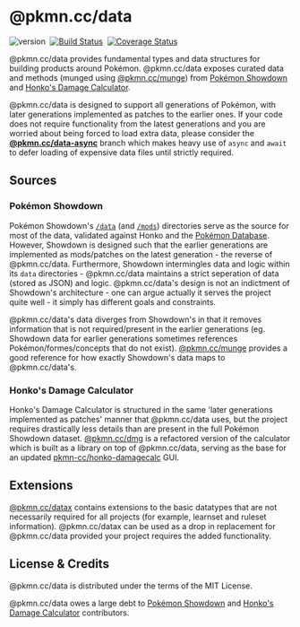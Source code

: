 # @pkmn.cc/data

![version](http://img.shields.io/badge/status-0.0.1.beta-yellow.svg)&nbsp;
[![Build Status](https://api.travis-ci.org/pkmn-cc/data.svg)](https://travis-ci.org/pkmn-cc/data)&nbsp;
[![Coverage Status](https://coveralls.io/repos/github/pkmn-cc/data/badge.svg?branch=master)](https://coveralls.io/github/pkmn-cc/data?branch=master)

@pkmn.cc/data provides fundamental types and data structures for building
products around Pokémon. @pkmn.cc/data exposes curated data and methods (munged
using [@pkmn.cc/munge](https://github.com/pkmn-cc/munge)) from
[Pokémon Showdown](https://github.com/Zarel/Pokemon-Showdown) and
[Honko's Damage Calculator](https://github.com/Zarel/honko-damagecalc).

@pkmn.cc/data is designed to support all generations of Pokémon, with later
generations implemented as patches to the earlier ones. If your code does not
require functionality from the latest generations and you are worried about
being forced to load extra data, please consider the
**[@pkmn.cc/data-async](https://github.com/pkmn-cc/data/tree/async)** branch
which makes heavy use of `async` and `await` to defer loading of expensive data
files until strictly required.

## Sources

### Pokémon Showdown

Pokémon Showdown's
[`/data`](https://github.com/Zarel/Pokemon-Showdown/tree/master/data) (and
[`/mods`](https://github.com/Zarel/Pokemon-Showdown/tree/master/mods))
directories serve as the source for most of the data, validated against Honko
and the [Pokémon Database](https://pokemondb.net). However, Showdown is designed
such that the earlier generations are implemented as mods/patches on the latest
generation - the reverse of @pkmn.cc/data. Furthermore, Showdown intermingles
data and logic within its `data` directories - @pkmn.cc/data maintains a strict
seperation of data (stored as JSON) and logic. @pkmn.cc/data's design is not an
indictment of Showdown's architecture - one can argue actually it serves the
project quite well - it simply has different goals and constraints.

@pkmn.cc/data's data diverges from Showdown's in that it removes information
that is not required/present in the earlier generations (eg. Showdown data for
earlier generations sometimes references Pokémon/formes/concepts that do not
exist). [@pkmn.cc/munge](https://github.com/pkmn-cc/munge) provides a good
reference for how exactly Showdown's data maps to @pkmn.cc/data's.

### Honko's Damage Calculator

Honko's Damage Calculator is structured in the same 'later generations
implemented as patches' manner that @pkmn.cc/data uses, but the project requires
drastically less details than are present in the full Pokémon Showdown dataset.
[@pkmn.cc/dmg](https://github.com/pkmn-cc/dmg) is a refactored version of the
calculator which is built as a library on top of @pkmn.cc/data, serving as the
base for an updated
[pkmn-cc/honko-damagecalc](https://github.com/pkmn-cc/honko-damagecalc) GUI.

## Extensions

[@pkmn.cc/datax](https://github.com/pkmn-cc/datax) contains extensions to the
basic datatypes that are not necessarily required for all projects (for example,
learnset and ruleset information). @pkmn.cc/datax can be used as a drop in
replacement for @pkmn.cc/data provided your project requires the added
functionality.

## License & Credits

@pkmn.cc/data is distributed under the terms of the MIT License.

@pkmn.cc/data owes a large debt to
[Pokémon Showdown](https://github.com/Zarel/Pokemon-Showdown/blob/master/README.md#credits)
and
[Honko's Damage Calculator](https://github.com/Zarel/honko-damagecalc#credits-and-license)
contributors.
